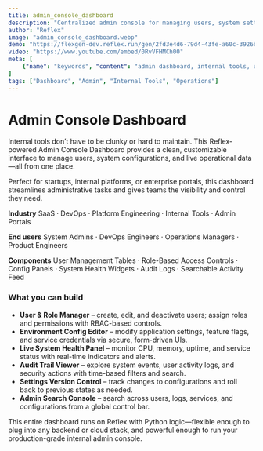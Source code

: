 ```yaml
---
title: admin_console_dashboard
description: "Centralized admin console for managing users, system settings, and operational metrics across internal tools and environments."
author: "Reflex"
image: "admin_console_dashboard.webp"
demo: "https://flexgen-dev.reflex.run/gen/2fd3e4d6-79d4-43fe-a60c-3926b72bb9e6/"
video: "https://www.youtube.com/embed/0RvVFHMCh00"
meta: [
    {"name": "keywords", "content": "admin dashboard, internal tools, user management, system monitoring, admin console, Reflex app, operational control panel"},
]
tags: ["Dashboard", "Admin", "Internal Tools", "Operations"]
---
```



# Admin Console Dashboard

Internal tools don’t have to be clunky or hard to maintain.
This Reflex-powered Admin Console Dashboard provides a clean, customizable interface to manage users, system configurations, and live operational data—all from one place.

Perfect for startups, internal platforms, or enterprise portals, this dashboard streamlines administrative tasks and gives teams the visibility and control they need.

**Industry**
SaaS · DevOps · Platform Engineering · Internal Tools · Admin Portals

**End users**
System Admins · DevOps Engineers · Operations Managers · Product Engineers

**Components**
User Management Tables · Role-Based Access Controls · Config Panels · System Health Widgets · Audit Logs · Searchable Activity Feed



### What you can build

* **User & Role Manager** – create, edit, and deactivate users; assign roles and permissions with RBAC-based controls.
* **Environment Config Editor** – modify application settings, feature flags, and service credentials via secure, form-driven UIs.
* **Live System Health Panel** – monitor CPU, memory, uptime, and service status with real-time indicators and alerts.
* **Audit Trail Viewer** – explore system events, user activity logs, and security actions with time-based filters and search.
* **Settings Version Control** – track changes to configurations and roll back to previous states as needed.
* **Admin Search Console** – search across users, logs, services, and configurations from a global control bar.

This entire dashboard runs on Reflex with Python logic—flexible enough to plug into any backend or cloud stack, and powerful enough to run your production-grade internal admin console.
